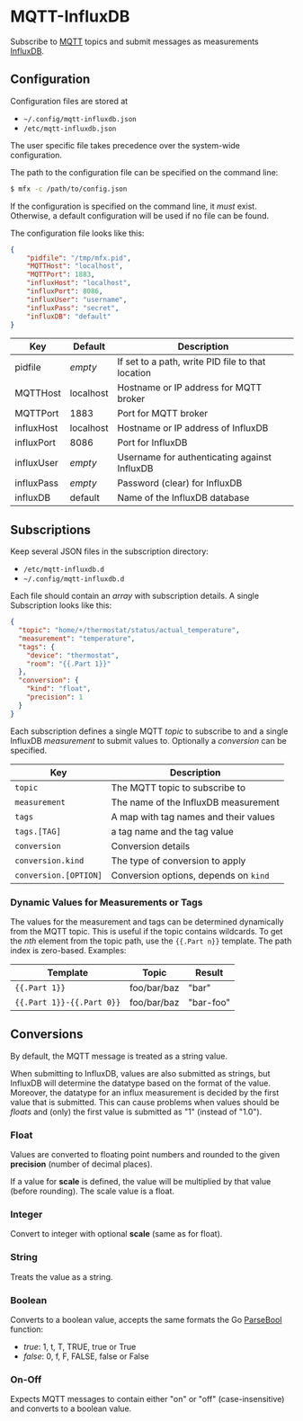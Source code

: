 # MQTT-InfluxDB
Subscribe to [MQTT](https://mqtt.org/) topics
and submit messages as measurements [InfluxDB](https://www.influxdata.com/time-series-platform/influxdb/).

## Configuration
Configuration files are stored at

- `~/.config/mqtt-influxdb.json`
- `/etc/mqtt-influxdb.json`

The user specific file takes precedence over the system-wide configuration.

The path to the configuration file can be specified on the command line:

```sh
$ mfx -c /path/to/config.json
```

If the configuration is specified on the command line, it *must* exist.
Otherwise, a default configuration will be used if no file can be found.

The configuration file looks like this:

```json
{
    "pidfile": "/tmp/mfx.pid",
    "MQTTHost": "localhost",
    "MQTTPort": 1883,
    "influxHost": "localhost",
    "influxPort": 8086,
    "influxUser": "username",
    "influxPass": "secret",
    "influxDB": "default"
}
```

| Key        | Default   | Description                                       |
|------------|-----------|---------------------------------------------------|
| pidfile    | *empty*   | If set to a path, write PID file to that location |
| MQTTHost   | localhost | Hostname or IP address for MQTT broker            |
| MQTTPort   | 1883      | Port for MQTT broker                              |
| influxHost | localhost | Hostname or IP address of InfluxDB                |
| influxPort | 8086      | Port for InfluxDB                                 |
| influxUser | *empty*   | Username for authenticating against InfluxDB      |
| influxPass | *empty*   | Password (clear) for InfluxDB                     |
| influxDB   | default   | Name of the InfluxDB database                     |

## Subscriptions
Keep several JSON files in the subscription directory:

- `/etc/mqtt-influxdb.d`
- `~/.config/mqtt-influxdb.d`

Each file should contain an *array* with subscription details.
A single Subscription looks like this:

```json
{
  "topic": "home/+/thermostat/status/actual_temperature",
  "measurement": "temperature",
  "tags": {
    "device": "thermostat",
    "room": "{{.Part 1}}"
  },
  "conversion": {
    "kind": "float",
    "precision": 1
  }
}
```

Each subscription defines a single MQTT *topic* to subscribe to and
a single InfluxDB *measurement* to submit values to.
Optionally a *conversion* can be specified.

| Key                   | Description                           |
|-----------------------|---------------------------------------|
| `topic`               | The MQTT topic to subscribe to        |
| `measurement`         | The name of the InfluxDB measurement  |
| `tags`                | A map with tag names and their values |
| `tags.[TAG]`          | a tag name and the tag value          |
| `conversion`          | Conversion details                    |
| `conversion.kind`     | The type of conversion to apply       |
| `conversion.[OPTION]` | Conversion options, depends on `kind` |


### Dynamic Values for Measurements or Tags
The values for the measurement and tags can be determined dynamically from the
MQTT topic. This is useful if the topic contains wildcards.
To get the *nth* element from the topic path, use the `{{.Part n}}` template.
The path index is zero-based.
Examples:

| Template                  | Topic       | Result    |
|---------------------------|-------------|-----------|
| `{{.Part 1}} `            | foo/bar/baz | "bar"     |
| `{{.Part 1}}-{{.Part 0}}` | foo/bar/baz | "bar-foo" |

## Conversions
By default, the MQTT message is treated as a string value.

When submitting to InfluxDB, values are also submitted as strings,
but InfluxDB will determine the datatype based on the format of the value.
Moreover, the datatype for an influx measurement is decided by the first value
that is submitted. This can cause problems when values should be *floats*
and (only) the first value is submitted as "1" (instead of "1.0").

### Float
Values are converted to floating point numbers and rounded to the given
**precision** (number of decimal places).

If a value for **scale** is defined, the value will be multiplied by that value
(before rounding). The scale value is a float.

### Integer
Convert to integer with optional **scale** (same as for float).

### String
Treats the value as a string.

### Boolean
Converts to a boolean value, accepts the same formats the Go
[ParseBool](https://golang.org/pkg/strconv/#ParseBool) function:

- *true*: 1, t, T, TRUE, true or True
- *false*: 0, f, F, FALSE, false or False

### On-Off
Expects MQTT messages to contain either "on" or "off" (case-insensitive)
and converts to a boolean value.
